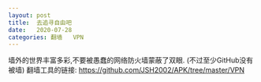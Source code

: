 ```yaml
---
layout: post
title:  去追寻自由吧
date:   2020-07-28 
categories: 翻墙   VPN
---
```


墙外的世界丰富多彩,不要被愚蠢的网络防火墙蒙蔽了双眼.
(不过至少GitHub没有被墙)
翻墙工具的链接:
https://github.com/JSH2002/APK/tree/master/VPN
